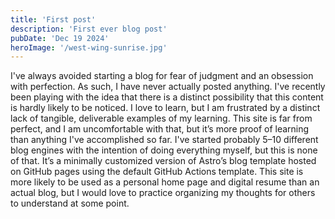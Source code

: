 ```yaml
---
title: 'First post'
description: 'First ever blog post'
pubDate: 'Dec 19 2024'
heroImage: '/west-wing-sunrise.jpg'
---
```


I've always avoided starting a blog for fear of judgment and an obsession with perfection. As such, I have never actually posted anything. I've recently been playing with the idea that there is a distinct possibility that this content is hardly likely to be noticed. I love to learn, but I am frustrated by a distinct lack of tangible, deliverable examples of my learning. This site is far from perfect, and I am uncomfortable with that, but it’s more proof of learning than anything I've accomplished so far. I've started probably 5–10 different blog engines with the intention of doing everything myself, but this is none of that. It’s a minimally customized version of Astro’s blog template hosted on GitHub pages using the default GitHub Actions template. This site is more likely to be used as a personal home page and digital resume than an actual blog, but I would love to practice organizing my thoughts for others to understand at some point.

